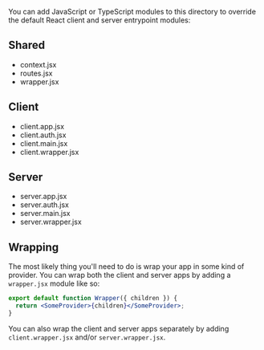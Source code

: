 You can add JavaScript or TypeScript modules to this directory to
override the default React client and server entrypoint modules:

## Shared

- context.jsx
- routes.jsx
- wrapper.jsx

## Client

- client.app.jsx
- client.auth.jsx
- client.main.jsx
- client.wrapper.jsx

## Server

- server.app.jsx
- server.auth.jsx
- server.main.jsx
- server.wrapper.jsx

## Wrapping

The most likely thing you'll need to do is wrap your app in some kind of
provider. You can wrap both the client and server apps by adding a
`wrapper.jsx` module like so:

```jsx
export default function Wrapper({ children }) {
  return <SomeProvider>{children}</SomeProvider>;
}
```

You can also wrap the client and server apps separately by adding
`client.wrapper.jsx` and/or `server.wrapper.jsx`.

